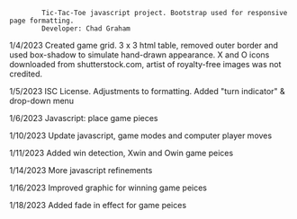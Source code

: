             Tic-Tac-Toe javascript project. Bootstrap used for responsive page formatting.
            Developer: Chad Graham

1/4/2023    Created game grid. 3 x 3 html table, removed outer border and used box-shadow to simulate 
            hand-drawn appearance. X and O icons downloaded from shutterstock.com, artist of royalty-free images was not credited.

1/5/2023    ISC License. Adjustments to formatting. Added "turn indicator" & drop-down menu

1/6/2023    Javascript: place game pieces

1/10/2023   Update javascript, game modes and computer player moves 

1/11/2023   Added win detection, Xwin and Owin game peices

1/14/2023   More javascript refinements

1/16/2023   Improved graphic for winning game peices

1/18/2023   Added fade in effect for game peices